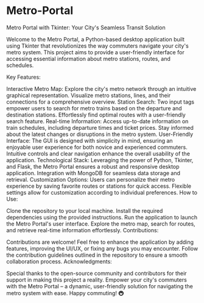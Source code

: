 # Metro-Portal
Metro Portal with Tkinter: Your City's Seamless Transit Solution

Welcome to the Metro Portal, a Python-based desktop application built using Tkinter that revolutionizes the way commuters navigate your city's metro system. This project aims to provide a user-friendly interface for accessing essential information about metro stations, routes, and schedules.

Key Features:

Interactive Metro Map:
Explore the city's metro network through an intuitive graphical representation.
Visualize metro stations, lines, and their connections for a comprehensive overview.
Station Search:
Two input tags empower users to search for metro trains based on the departure and destination stations.
Effortlessly find optimal routes with a user-friendly search feature.
Real-time Information:
Access up-to-date information on train schedules, including departure times and ticket prices.
Stay informed about the latest changes or disruptions in the metro system.
User-Friendly Interface:
The GUI is designed with simplicity in mind, ensuring an enjoyable user experience for both novice and experienced commuters.
Intuitive controls and clear navigation enhance the overall usability of the application.
Technological Stack:
Leveraging the power of Python, Tkinter, and Flask, the Metro Portal ensures a robust and responsive desktop application.
Integration with MongoDB for seamless data storage and retrieval.
Customization Options:
Users can personalize their metro experience by saving favorite routes or stations for quick access.
Flexible settings allow for customization according to individual preferences.
How to Use:

Clone the repository to your local machine.
Install the required dependencies using the provided instructions.
Run the application to launch the Metro Portal's user interface.
Explore the metro map, search for routes, and retrieve real-time information effortlessly.
Contributions:

Contributions are welcome! Feel free to enhance the application by adding features, improving the UI/UX, or fixing any bugs you may encounter.
Follow the contribution guidelines outlined in the repository to ensure a smooth collaboration process.
Acknowledgments:

Special thanks to the open-source community and contributors for their support in making this project a reality.
Empower your city's commuters with the Metro Portal – a dynamic, user-friendly solution for navigating the metro system with ease. Happy commuting! 🚇
